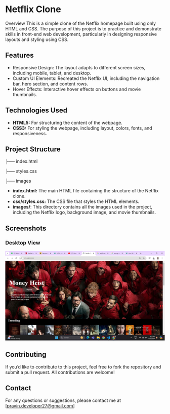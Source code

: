 
# Netflix Clone

Overview
This is a simple clone of the Netflix homepage built using only HTML and CSS. The purpose of this project is to practice and demonstrate skills in front-end web development, particularly in designing responsive layouts and styling using CSS.



## Features

- Responsive Design: The layout adapts to different screen sizes, including mobile, tablet, and desktop.
- Custom UI Elements: Recreated the Netflix UI, including the navigation bar, hero section, and content rows.
- Hover Effects: Interactive hover effects on buttons and movie thumbnails.



## Technologies Used

- **HTML5:** For structuring the content of the webpage.
- **CSS3:** For styling the webpage, including layout, colors, fonts, and responsiveness.
## Project Structure

├── index.html

├── styles.css

├── images

- **index.html:** The main HTML file containing the structure of the Netflix clone.
- **css/styles.css:** The CSS file that styles the HTML elements.
- **images/**: This directory contains all the images used in the project, including the Netflix logo, background image, and movie thumbnails.


## Screenshots
 
### Desktop View
![alt text](/images/NC.jpeg)
## Contributing

If you’d like to contribute to this project, feel free to fork the repository and submit a pull request. All contributions are welcome!
## Contact

For any questions or suggestions, please contact me at [pravin.developer27@gmail.com]
